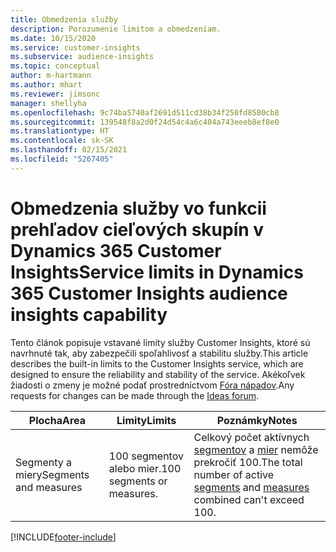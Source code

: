 ```yaml
---
title: Obmedzenia služby
description: Porozumenie limitom a obmedzeniam.
ms.date: 10/15/2020
ms.service: customer-insights
ms.subservice: audience-insights
ms.topic: conceptual
author: m-hartmann
ms.author: mhart
ms.reviewer: jimsonc
manager: shellyha
ms.openlocfilehash: 9c74ba5740af2691d511cd38b34f250fd8580cb8
ms.sourcegitcommit: 139548f8a2d0f24d54c4a6c404a743eeeb8ef8e0
ms.translationtype: HT
ms.contentlocale: sk-SK
ms.lasthandoff: 02/15/2021
ms.locfileid: "5267405"
---
```

# <a name="service-limits-in-dynamics-365-customer-insights-audience-insights-capability"></a><span data-ttu-id="fbcdf-103">Obmedzenia služby vo funkcii prehľadov cieľových skupín v Dynamics 365 Customer Insights</span><span class="sxs-lookup"><span data-stu-id="fbcdf-103">Service limits in Dynamics 365 Customer Insights audience insights capability</span></span>

<span data-ttu-id="fbcdf-104">Tento článok popisuje vstavané limity služby Customer Insights, ktoré sú navrhnuté tak, aby zabezpečili spoľahlivosť a stabilitu služby.</span><span class="sxs-lookup"><span data-stu-id="fbcdf-104">This article describes the built-in limits to the Customer Insights service, which are designed to ensure the reliability and stability of the service.</span></span> <span data-ttu-id="fbcdf-105">Akékoľvek žiadosti o zmeny je možné podať prostredníctvom [Fóra nápadov](https://go.microsoft.com/fwlink/?linkid=2074172).</span><span class="sxs-lookup"><span data-stu-id="fbcdf-105">Any requests for changes can be made through the [Ideas forum](https://go.microsoft.com/fwlink/?linkid=2074172).</span></span> 
 
| <span data-ttu-id="fbcdf-106">Plocha</span><span class="sxs-lookup"><span data-stu-id="fbcdf-106">Area</span></span>  | <span data-ttu-id="fbcdf-107">Limity</span><span class="sxs-lookup"><span data-stu-id="fbcdf-107">Limits</span></span>  | <span data-ttu-id="fbcdf-108">Poznámky</span><span class="sxs-lookup"><span data-stu-id="fbcdf-108">Notes</span></span> |
|-------------|---------------------------------------------------------------------|---------------------------------------------------------------------|
| <span data-ttu-id="fbcdf-109">Segmenty a miery</span><span class="sxs-lookup"><span data-stu-id="fbcdf-109">Segments and measures</span></span> | <span data-ttu-id="fbcdf-110">100 segmentov alebo mier.</span><span class="sxs-lookup"><span data-stu-id="fbcdf-110">100 segments or measures.</span></span> | <span data-ttu-id="fbcdf-111">Celkový počet aktívnych [segmentov](segments.md) a [mier](measures.md) nemôže prekročiť 100.</span><span class="sxs-lookup"><span data-stu-id="fbcdf-111">The total number of active [segments](segments.md) and [measures](measures.md) combined can't exceed 100.</span></span>  |


[!INCLUDE[footer-include](../includes/footer-banner.md)]